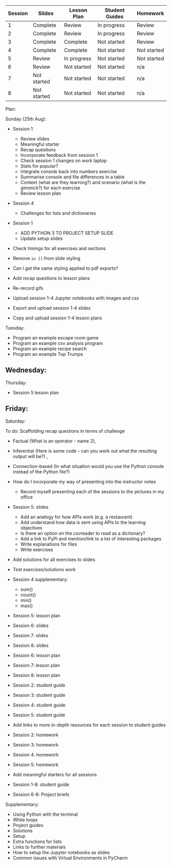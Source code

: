 Session | Slides | Lesson Plan | Student Guides | Homework
---|---|---|---|---
1  | Complete | Review | In progress |  Review 
2  | Complete | Review | In progress |  Review 
3  | Complete | Complete | Not started |  Review 
4  | Complete | Complete | Not started |  Not started 
5  | Review | In progress | Not started |  Not started 
6  | Review | Not started | Not started |  n/a 
7  | Not started | Not started | Not started | n/a 
8  | Not started | Not started | Not started | n/a 


Plan: 

Sunday (25th Aug):

- Session 1
  - Review slides
  - Meaningful starter
  - Recap questions
  - Incorporate feedback from session 1
  - Check session 1 changes on work laptop
  - Stats for popular?
  - Integrate console back into numbers exercise
  - Summarise console and file differences in a table
  - Context (what are they learning?) and scenario (what is the gimmick?) for each exercise
  - Review lesson plan

- Session 4
  - Challenges for lists and dictionaries
- Session 1
  - ADD PYTHON 3 TO PROJECT SETUP SLIDE
  - Update setup slides


- Check timings for all exercises and sections
- Remove `in []` from slide styling
- Can I get the same styling applied to pdf exports?
- Add recap questions to lesson plans
- Re-record gifs
- Upload session 1-4 Jupyter notebooks with images and css
- Export and upload session 1-4 slides
- Copy and upload session 1-4 lesson plans


Tuesday:
- Program an example escape room game
- Program an example csv analysis program
- Program an example recipe search
- Program an example Top Trumps

Wednesday:
-

Thursday:
- Session 5 lesson plan 

Friday:
- 

Saturday:




To do:
Scaffolding recap questions in terms of challenge
  - Factual (What is an operator - name 2), 
  - Inferential (Here is some code - can you work out what the resulting output will be?) , 
  - Connection-based (In what situation would you use the Python console instead of the Python file?)
- How do I incorporate my way of presenting into the instructor notes
  - Record myself presenting each of the sessions to the pictures in my office

- Session 5: slides
  - Add an analogy for how APIs work (e.g. a restaurant)
  - Add understand how data is sent using APIs to the learning objectives
  - Is there an option on the csvreader to read as a dictionary?
  - Add a link to PyPi and mention/link to a list of interesting packages
  - Write explanations for files
  - Write exercises

- Add solutions for all exercises to slides
- Test exercises/solutions work

- Session 4 supplementary:
  - sum()
  - count()
  - min()
  - max()

- Session 5: lesson plan
- Session 6: slides
- Session 7: slides
- Session 8: slides
- Session 6: lesson plan
- Session 7: lesson plan
- Session 8: lesson plan

- Session 2: student guide
- Session 3: student guide
- Session 4: student guide
- Session 5: student guide

- Add links to more in-depth resources for each session to student guides

- Session 2: homework
- Session 3: homework
- Session 4: homework
- Session 5: homework
- Add meaningful starters for all sessions
- Session 1-8: student guide
- Session 6-8: Project briefs

Supplementary:
- Using Python with the terminal
- While loops
- Project guides
- Solutions
- Setup
- Extra functions for lists
- Links to further materials
- How to setup the Jupyter notebooks as slides
- Common issues with Virtual Environments in PyCharm
